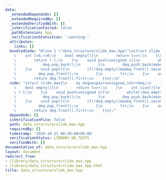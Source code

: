 ```yaml
---
data:
  _extendedDependsOn: []
  _extendedRequiredBy: []
  _extendedVerifiedWith: []
  _isVerificationFailed: false
  _pathExtension: hpp
  _verificationStatusIcon: ':warning:'
  attributes:
    links: []
  bundledCode: "#line 1 \"data_structure/slide_max.hpp\"\nstruct slide_max{\n    my_deque<pair<unsigned,int>>deq;\n\
    \    int l=0,r=0;\n    bool empty(){\n        return l==r;\n    }\n    int size(){\n\
    \        return r-l;\n    }\n    void push(unsigned x){\n        while(!deq.empty()&&deq.back().first<=x){\n\
    \            deq.pop_back();\n        }\n        deq.push_back(make_pair(x,r++));\n\
    \    }\n    void pop(){\n        if(!deq.empty()&&deq.front().second==l){\n  \
    \          deq.pop_front();\n        }\n        l++;\n    }\n    unsigned fold(){\n\
    \        return deq.front().first;\n    }\n};\n"
  code: "struct slide_max{\n    my_deque<pair<unsigned,int>>deq;\n    int l=0,r=0;\n\
    \    bool empty(){\n        return l==r;\n    }\n    int size(){\n        return\
    \ r-l;\n    }\n    void push(unsigned x){\n        while(!deq.empty()&&deq.back().first<=x){\n\
    \            deq.pop_back();\n        }\n        deq.push_back(make_pair(x,r++));\n\
    \    }\n    void pop(){\n        if(!deq.empty()&&deq.front().second==l){\n  \
    \          deq.pop_front();\n        }\n        l++;\n    }\n    unsigned fold(){\n\
    \        return deq.front().first;\n    }\n};"
  dependsOn: []
  isVerificationFile: false
  path: data_structure/slide_max.hpp
  requiredBy: []
  timestamp: '2020-10-21 08:20:00+09:00'
  verificationStatus: LIBRARY_NO_TESTS
  verifiedWith: []
documentation_of: data_structure/slide_max.hpp
layout: document
redirect_from:
- /library/data_structure/slide_max.hpp
- /library/data_structure/slide_max.hpp.html
title: data_structure/slide_max.hpp
---
```

